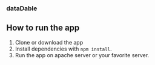 ### dataDable

## How to run the app

1. Clone or download the app
2. Install dependencies with `npm install`.
3. Run the app on apache server or your favorite server.
